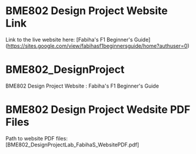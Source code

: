 # BME802 Design Project Website Link
Link to the live website here: [Fabiha's F1 Beginner's Guide] (https://sites.google.com/view/fabihasf1beginnersguide/home?authuser=0)  
# BME802_DesignProject
BME802 Design Project Website : Fabiha's F1 Beginner's Guide
# BME802 Design Project Wedsite PDF Files
Path to website PDF files: [BME802_DesignProjectLab_FabihaS_WebsitePDF.pdf] 
